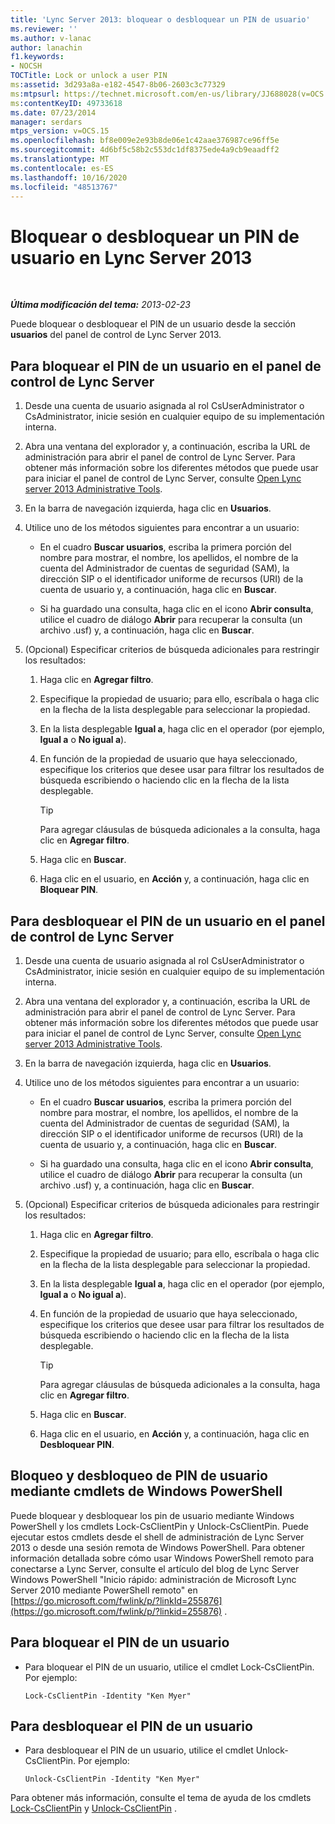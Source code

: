 ```yaml
---
title: 'Lync Server 2013: bloquear o desbloquear un PIN de usuario'
ms.reviewer: ''
ms.author: v-lanac
author: lanachin
f1.keywords:
- NOCSH
TOCTitle: Lock or unlock a user PIN
ms:assetid: 3d293a8a-e182-4547-8b06-2603c3c77329
ms:mtpsurl: https://technet.microsoft.com/en-us/library/JJ688028(v=OCS.15)
ms:contentKeyID: 49733618
ms.date: 07/23/2014
manager: serdars
mtps_version: v=OCS.15
ms.openlocfilehash: bf8e009e2e93b8de06e1c42aae376987ce96ff5e
ms.sourcegitcommit: 4d6bf5c58b2c553dc1df8375ede4a9cb9eaadff2
ms.translationtype: MT
ms.contentlocale: es-ES
ms.lasthandoff: 10/16/2020
ms.locfileid: "48513767"
---
```

# <a name="lock-or-unlock-a-user-pin-in-lync-server-2013"></a>Bloquear o desbloquear un PIN de usuario en Lync Server 2013

<div data-xmlns="http://www.w3.org/1999/xhtml">

<div class="topic" data-xmlns="http://www.w3.org/1999/xhtml" data-msxsl="urn:schemas-microsoft-com:xslt" data-cs="https://msdn.microsoft.com/">

<div data-asp="https://msdn2.microsoft.com/asp">



</div>

<div id="mainSection">

<div id="mainBody">

<span> </span>

_**Última modificación del tema:** 2013-02-23_

Puede bloquear o desbloquear el PIN de un usuario desde la sección **usuarios** del panel de control de Lync Server 2013.

<div>

## <a name="to-lock-a-users-pin-in-lync-server-control-panel"></a>Para bloquear el PIN de un usuario en el panel de control de Lync Server

1.  Desde una cuenta de usuario asignada al rol CsUserAdministrator o CsAdministrator, inicie sesión en cualquier equipo de su implementación interna.

2.  Abra una ventana del explorador y, a continuación, escriba la URL de administración para abrir el panel de control de Lync Server. Para obtener más información sobre los diferentes métodos que puede usar para iniciar el panel de control de Lync Server, consulte [Open Lync server 2013 Administrative Tools](lync-server-2013-open-lync-server-administrative-tools.md).

3.  En la barra de navegación izquierda, haga clic en **Usuarios**.

4.  Utilice uno de los métodos siguientes para encontrar a un usuario:
    
      - En el cuadro **Buscar usuarios**, escriba la primera porción del nombre para mostrar, el nombre, los apellidos, el nombre de la cuenta del Administrador de cuentas de seguridad (SAM), la dirección SIP o el identificador uniforme de recursos (URI) de la cuenta de usuario y, a continuación, haga clic en **Buscar**.
    
      - Si ha guardado una consulta, haga clic en el icono **Abrir consulta**, utilice el cuadro de diálogo **Abrir** para recuperar la consulta (un archivo .usf) y, a continuación, haga clic en **Buscar**.

5.  (Opcional) Especificar criterios de búsqueda adicionales para restringir los resultados:
    
    1.  Haga clic en **Agregar filtro**.
    
    2.  Especifique la propiedad de usuario; para ello, escríbala o haga clic en la flecha de la lista desplegable para seleccionar la propiedad.
    
    3.  En la lista desplegable **Igual a**, haga clic en el operador (por ejemplo, **Igual a** o **No igual a**).
    
    4.  En función de la propiedad de usuario que haya seleccionado, especifique los criterios que desee usar para filtrar los resultados de búsqueda escribiendo o haciendo clic en la flecha de la lista desplegable.
        
        <div>
        

        > [!TIP]  
        > Para agregar cláusulas de búsqueda adicionales a la consulta, haga clic en <STRONG>Agregar filtro</STRONG>.

        
        </div>
    
    5.  Haga clic en **Buscar**.
    
    6.  Haga clic en el usuario, en **Acción** y, a continuación, haga clic en **Bloquear PIN**.

</div>

<div>

## <a name="to-unlock-a-users-pin-in-lync-server-control-panel"></a>Para desbloquear el PIN de un usuario en el panel de control de Lync Server

1.  Desde una cuenta de usuario asignada al rol CsUserAdministrator o CsAdministrator, inicie sesión en cualquier equipo de su implementación interna.

2.  Abra una ventana del explorador y, a continuación, escriba la URL de administración para abrir el panel de control de Lync Server. Para obtener más información sobre los diferentes métodos que puede usar para iniciar el panel de control de Lync Server, consulte [Open Lync server 2013 Administrative Tools](lync-server-2013-open-lync-server-administrative-tools.md).

3.  En la barra de navegación izquierda, haga clic en **Usuarios**.

4.  Utilice uno de los métodos siguientes para encontrar a un usuario:
    
      - En el cuadro **Buscar usuarios**, escriba la primera porción del nombre para mostrar, el nombre, los apellidos, el nombre de la cuenta del Administrador de cuentas de seguridad (SAM), la dirección SIP o el identificador uniforme de recursos (URI) de la cuenta de usuario y, a continuación, haga clic en **Buscar**.
    
      - Si ha guardado una consulta, haga clic en el icono **Abrir consulta**, utilice el cuadro de diálogo **Abrir** para recuperar la consulta (un archivo .usf) y, a continuación, haga clic en **Buscar**.

5.  (Opcional) Especificar criterios de búsqueda adicionales para restringir los resultados:
    
    1.  Haga clic en **Agregar filtro**.
    
    2.  Especifique la propiedad de usuario; para ello, escríbala o haga clic en la flecha de la lista desplegable para seleccionar la propiedad.
    
    3.  En la lista desplegable **Igual a**, haga clic en el operador (por ejemplo, **Igual a** o **No igual a**).
    
    4.  En función de la propiedad de usuario que haya seleccionado, especifique los criterios que desee usar para filtrar los resultados de búsqueda escribiendo o haciendo clic en la flecha de la lista desplegable.
        
        <div>
        

        > [!TIP]  
        > Para agregar cláusulas de búsqueda adicionales a la consulta, haga clic en <STRONG>Agregar filtro</STRONG>.

        
        </div>
    
    5.  Haga clic en **Buscar**.
    
    6.  Haga clic en el usuario, en **Acción** y, a continuación, haga clic en **Desbloquear PIN**.

</div>

<div>

## <a name="locking-and-unlocking-user-pins-by-using-windows-powershell-cmdlets"></a>Bloqueo y desbloqueo de PIN de usuario mediante cmdlets de Windows PowerShell

Puede bloquear y desbloquear los pin de usuario mediante Windows PowerShell y los cmdlets Lock-CsClientPin y Unlock-CsClientPin. Puede ejecutar estos cmdlets desde el shell de administración de Lync Server 2013 o desde una sesión remota de Windows PowerShell. Para obtener información detallada sobre cómo usar Windows PowerShell remoto para conectarse a Lync Server, consulte el artículo del blog de Lync Server Windows PowerShell "Inicio rápido: administración de Microsoft Lync Server 2010 mediante PowerShell remoto" en [https://go.microsoft.com/fwlink/p/?linkId=255876](https://go.microsoft.com/fwlink/p/?linkid=255876) .

<div>

## <a name="to-lock-a-user-pin"></a>Para bloquear el PIN de un usuario

  - Para bloquear el PIN de un usuario, utilice el cmdlet Lock-CsClientPin. Por ejemplo:
    
        Lock-CsClientPin -Identity "Ken Myer"

</div>

<div>

## <a name="to-unlock-a-user-pin"></a>Para desbloquear el PIN de un usuario

  - Para desbloquear el PIN de un usuario, utilice el cmdlet Unlock-CsClientPin. Por ejemplo:
    
        Unlock-CsClientPin -Identity "Ken Myer"

</div>

Para obtener más información, consulte el tema de ayuda de los cmdlets [Lock-CsClientPin](https://docs.microsoft.com/powershell/module/skype/Lock-CsClientPin) y [Unlock-CsClientPin](https://docs.microsoft.com/powershell/module/skype/Unlock-CsClientPin) .

</div>

</div>

<span> </span>

</div>

</div>

</div>

